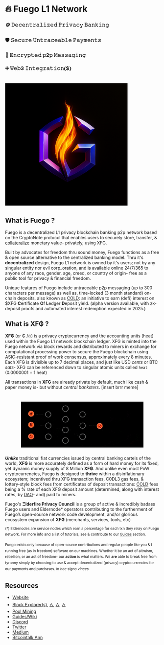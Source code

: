 # 🔥 Fuego L1 Network

  ### 🪙 𝙳𝚎𝚌𝚎𝚗𝚝𝚛𝚊𝚕𝚒𝚣𝚎𝚍 𝙿𝚛𝚒𝚟𝚊𝚌𝚢 𝙱𝚊𝚗𝚔𝚒𝚗𝚐
  ### 🛡 𝚂𝚎𝚌𝚞𝚛𝚎 𝚄𝚗𝚝𝚛𝚊𝚌𝚎𝚊𝚋𝚕𝚎 𝙿𝚊𝚢𝚖𝚎𝚗𝚝𝚜
  ### 🔏 𝙴𝚗𝚌𝚛𝚢𝚙𝚝𝚎𝚍 𝚙2𝚙 𝙼𝚎𝚜𝚜𝚊𝚐𝚒𝚗𝚐
  ### ➕ 𝚆𝚎𝚋3 𝙸𝚗𝚝𝚎𝚐𝚛𝚊𝚝𝚒𝚘𝚗❨$❩

<h1 align="left"><img height="400" width="400" src="https://github.com/usexfg/fuego-data/blob/fd944f747298e14d4cbdfeec9157b715bfefb4f1/fuego-images/fuegonew.png"><img/></h1> 

## What is Fuego ?

Fuego is a decentralized L1 privacy blockchain banking p2p network based on the CryptoNote protocol that enables users to securely store, transfer, & [collateralize](https://github.com/usexfg/cold-dao) monetary value- privately, using XFG.

Built by advocates for freedom thru sound money, Fuego functions as a free & open source alternative to the centralized banking model. Thru it's **decentralized** design, Fuego L1 network is owned by it's users; not by any singular entity nor evil corp_oration, and is available online 24/7/365 to anyone of any race, gender, age, creed, or country of origin- free as a public tool for privacy & financial freedom.

Unique features of Fuego include untraceable p2p messaging (up to 300 characters per message) as well as, time-locked (3 month standard) on-chain deposits, also known as  [COLD](https://github.com/usexfg/cold-dao): an initiative to earn (defi) interest on $XFG **C**ertificate **O**f **L**edger **D**eposit yield. (alpha version available, with zk-deposit proofs and automated interest redemption expected in 2025.)

## What is XF₲ ?

**XF₲** (or ₲ /🔥) is a privacy cryptocurrency and the accounting units (heat) used within the Fuego L1 network blockchain ledger. XFG is minted into the Fuego network via block rewards and distributed to miners in exchange for computational processing power to secure the Fuego blockchain using ASIC-resistant proof of work consensus, approximately every 8 minutes. Each XFG is divisible up to 7 decimal places, and just like USD *cents* or BTC *sats*- XFG can be referenced down to singular atomic units called `heat` (0.0000001 = 1 heat)

All transactions in **XFG** are already private by default, much like cash & paper money is- but without *central banksters*. [insert brrr meme]
<h1 align="center"><img src="https://raw.githubusercontent.com/usexfg/fuego-data/master/fuego-images/CryptoNote_blockchain_analysis_ambiguity-ezgif.com-optimize.gif"><img/></h1>

***Unlike*** traditional fiat currencies issued by central banking cartels of the world, **XF₲** is more accurately defined as a form of hard money for its fixed, yet dynamic money supply of 8 Million **XF₲**. And unlike even most PoW cryptocurrencies, Fuego is designed to **thrive** within a disinflationary ecosystem; incentived thru XFG transaction fees, C0DL3 gas fees, & lottery-style block fees from certificates of deposit transactions: [COLD](https://github.com/usexfg/cold-dao) fees being a % rate of each XFG deposit amount (determined, along with interest rates, by [DAO](https://github.com/usexfg/cold-dao)- and) paid to miners. 


Fuego's **Ξlderfire Privacy Council** is a group of active & incredibly badass Fuego users and Eldernode* operators contributing to the furtherment of Fuego’s open-source network code development, and/or glorious ecosystem expansion of **XF₲** (merchants, services, tools, etc)

<sup>(*) Eldernodes are service nodes which earn a percentage for each txn they relay on Fuego network. For more info and a list of tutorials, see & contribute to our [Guides](https://github.com/usexfg/Guides/wiki/) section.

<sup> Fuego exists only because of open-source contributions and regular people like you & I running free (as in freedom) software on our machines. Whether it be an act of altruism, rebellion, or an act of freedom- our **action** is what matters. We **are** able to break free from tyranny simply by choosing to use & accept decentralized (privacy) cryptocurrencies for our payments and purchases. *In hoc signo vinces*</sup></sup>

## Resources

-   [Website](https://usexfg.org)
-   [Block Explorer(s)](http://explorer.usexfg.org), [🜂](https://explore-xfg.loudmining.com), [🜂](http://radioactive.sytes.net:8000/index.html), [🜂](http://3.133.114.118/)
-   [Pool Mining](https://miningpoolstats.stream/fuego)
-   [Guides/Wiki](https://github.com/usexfg/guides)
-   [Discord](https://discord.gg/5UJcJJg)
-   [Twitter](https://twitter.com/useXFG)
-   [Medium](https://medium.com/@usexfg)
-   [Bitcointalk Ann](https://bitcointalk.org/index.php?topic=2712001)
                                      
